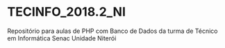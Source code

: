 # TECINFO_2018.2_NI
Repositório para aulas de PHP com Banco de Dados da turma de Técnico em Informática Senac Unidade Niterói
